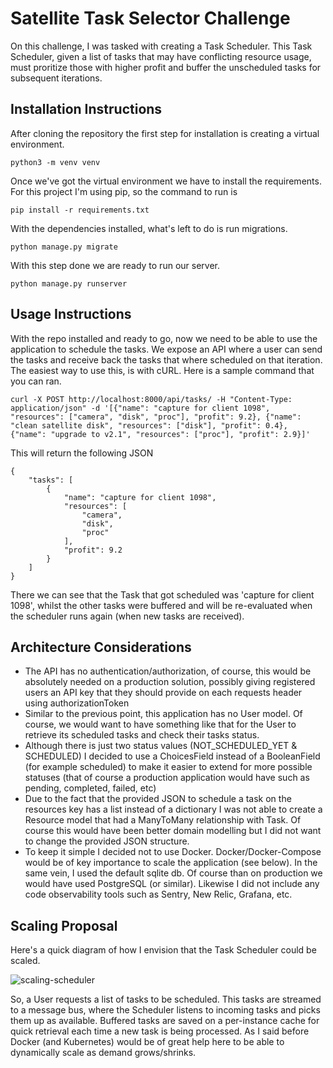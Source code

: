 # Satellite Task Selector Challenge

On this challenge, I was tasked with creating a Task Scheduler. This Task Scheduler, given a list of tasks that may have conflicting resource usage, must proritize those with higher profit and buffer the unscheduled tasks for subsequent iterations.

## Installation Instructions

After cloning the repository the first step for installation is creating a virtual environment.

```
python3 -m venv venv
```

Once we've got the virtual environment we have to install the requirements. For this project I'm using pip, so the command to run is

```
pip install -r requirements.txt
```

With the dependencies installed, what's left to do is run migrations.

```
python manage.py migrate
```

With this step done we are ready to run our server.

```
python manage.py runserver
```

## Usage Instructions

With the repo installed and ready to go, now we need to be able to use the application to schedule the tasks. We expose an API where a user can send the tasks and receive back the tasks that where scheduled on that iteration.
The easiest way to use this, is with cURL. Here is a sample command that you can ran.

```
curl -X POST http://localhost:8000/api/tasks/ -H "Content-Type: application/json" -d '[{"name": "capture for client 1098", "resources": ["camera", "disk", "proc"], "profit": 9.2}, {"name": "clean satellite disk", "resources": ["disk"], "profit": 0.4}, {"name": "upgrade to v2.1", "resources": ["proc"], "profit": 2.9}]'
```
This will return the following JSON

```
{
    "tasks": [
        {
            "name": "capture for client 1098",
            "resources": [
                "camera",
                "disk",
                "proc"
            ],
            "profit": 9.2
        }
    ]
}
```
There we can see that the Task that got scheduled was 'capture for client 1098', whilst the other tasks were buffered and will be re-evaluated when the scheduler runs again (when new tasks are received).

## Architecture Considerations

- The API has no authentication/authorization, of course, this would be absolutely needed on a production solution, possibly giving registered users an API key that they should provide on each requests header using authorizationToken
- Similar to the previous point, this application has no User model. Of course, we would want to have something like that for the User to retrieve its scheduled tasks and check their tasks status.
- Although there is just two status values (NOT_SCHEDULED_YET & SCHEDULED) I decided to use a ChoicesField instead of a BooleanField (for example scheduled) to make it easier to extend for more possible statuses (that of course a production application would have such as pending, completed, failed, etc)
- Due to the fact that the provided JSON to schedule a task on the resources key has a list instead of a dictionary I was not able to create a Resource model that had a ManyToMany relationship with Task. Of course this would have been better domain modelling but I did not want to change the provided JSON structure.
- To keep it simple I decided not to use Docker. Docker/Docker-Compose would be of key importance to scale the application (see below). In the same vein, I used the default sqlite db. Of course than on production we would have used PostgreSQL (or similar). Likewise I did not include any code observability tools such as Sentry, New Relic, Grafana, etc. 

## Scaling Proposal

Here's a quick diagram of how I envision that the Task Scheduler could be scaled.

![scaling-scheduler](https://github.com/lautaromeiners/challenge/assets/66447691/91f6f004-c551-42fe-9b7f-c706f55f9099)

So, a User requests a list of tasks to be scheduled. This tasks are streamed to a message bus, where the Scheduler listens to incoming tasks and picks them up as available. Buffered tasks are saved on a per-instance cache for quick retrieval each time a new task is being processed. As I said before Docker (and Kubernetes) would be of great help here to be able to dynamically scale as demand grows/shrinks.
